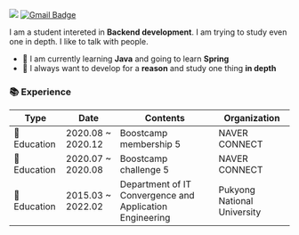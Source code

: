 <img src="https://img.shields.io/badge/Todo-Backend-3DDC84?style=flat-square&color=blue"/> [![Gmail Badge](https://img.shields.io/badge/Gmail-d14836?style=flat-square&logo=Gmail&logoColor=white&link=mailto:snugyun01@gmail.com)](mailto:wodlr2007@gmail.com)

I am a student intereted in **Backend development**. I am trying to study even one in depth. I like to talk with people.



- 🌱 I am currently learning **Java** and going to learn **Spring**
- 🌱 I always want to develop for a **reason** and study one thing **in depth**



### 📚 Experience

| Type        | Date              | Contents                                                 | Organization                |
| ----------- | ----------------- | -------------------------------------------------------- | --------------------------- |
| 🏫 Education | 2020.08 ~ 2020.12 | Boostcamp membership 5                                   | NAVER CONNECT               |
| 🏫 Education | 2020.07 ~ 2020.08 | Boostcamp challenge 5                                    | NAVER CONNECT               |
| 🏫 Education | 2015.03 ~ 2022.02 | Department of IT Convergence and Application Engineering | Pukyong National University |
